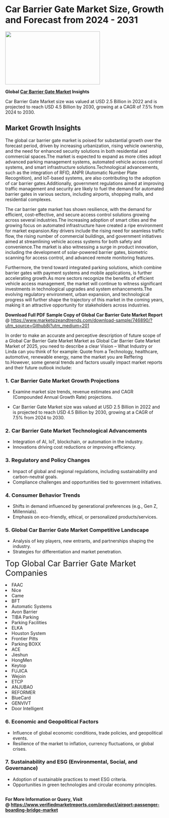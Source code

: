 <H1>Car Barrier Gate Market Size, Growth and Forecast from 2024 - 2031</H1><img class="aligncenter size-medium wp-image-584254" src="https://thirdeyenews.in/wp-content/uploads/2024/09/Global-Market-Research-300x168.jpeg" alt="" width="300" height="168" /><p><strong>Global&nbsp;<a href="https://www.marketsizeandtrends.com/download-sample/746890/?utm_source=Github8j?utm_medium=201">Car Barrier Gate Market</a> Insights</strong></p><p>Car Barrier Gate Market size was valued at USD 2.5 Billion in 2022 and is projected to reach USD 4.5 Billion by 2030, growing at a CAGR of 7.5% from 2024 to 2030.</p><p><h2>Market Growth Insights</h2> <p>The global car barrier gate market is poised for substantial growth over the forecast period, driven by increasing urbanization, rising vehicle ownership, and the need for enhanced security solutions in both residential and commercial spaces.The market is expected to expand as more cities adopt advanced parking management systems, automated vehicle access control systems, and smart infrastructure solutions.Technological advancements, such as the integration of RFID, ANPR (Automatic Number Plate Recognition), and IoT-based systems, are also contributing to the adoption of car barrier gates.Additionally, government regulations aimed at improving traffic management and security are likely to fuel the demand for automated barrier gates in various sectors, including airports, shopping malls, and residential complexes. </p> <p>The car barrier gate market has shown resilience, with the demand for efficient, cost-effective, and secure access control solutions growing across several industries.The increasing adoption of smart cities and the growing focus on automated infrastructure have created a ripe environment for market expansion.Key drivers include the rising need for seamless traffic flow, the rising number of commercial buildings, and government initiatives aimed at streamlining vehicle access systems for both safety and convenience.The market is also witnessing a surge in product innovation, including the development of solar-powered barrier gates, biometric scanning for access control, and advanced remote monitoring features.</p> <p>Furthermore, the trend toward integrated parking solutions, which combine barrier gates with payment systems and mobile applications, is further accelerating growth.As more sectors recognize the benefits of efficient vehicle access management, the market will continue to witness significant investments in technological upgrades and system enhancements.The evolving regulatory environment, urban expansion, and technological progress will further shape the trajectory of this market in the coming years, making it an attractive opportunity for stakeholders across industries.</p> <p></p><p><span class=""><strong>Download Full PDF Sample Copy of Global Car Barrier Gate Market Report</strong> @ <a href="https://www.marketsizeandtrends.com/download-sample/746890/?utm_source=Github8j?utm_medium=201" target="_blank">https://www.marketsizeandtrends.com/download-sample/746890/?utm_source=Github8j?utm_medium=201</a></span></p><p>In order to make an accurate and perceptive description of future scope of a Global&nbsp;Car Barrier Gate Market Market as Global&nbsp;Car Barrier Gate Market Market of 2025, you need to describe a clear Vision &ndash; What Industry or Linda can you think of for example: Quote from a Technology, healthcare, automotive, renewable energy, name the market you are Reffering to.However, some general trends and factors usually impact market reports and their future outlook include:</p><h3>1.&nbsp;<strong>Car Barrier Gate Market Growth Projections</strong></h3><ul><li>Examine market size trends, revenue estimates and CAGR (Compounded Annual Growth Rate) projections.</li><li><p>Car Barrier Gate Market size was valued at USD 2.5 Billion in 2022 and is projected to reach USD 4.5 Billion by 2030, growing at a CAGR of 7.5% from 2024 to 2030.</p></li></ul><h3>2.&nbsp;<strong>Car Barrier Gate Market Technological Advancements</strong></h3><ul><li>Integration of AI, IoT, blockchain, or automation in the industry.</li><li>Innovations driving cost reductions or improving efficiency.</li></ul><h3>3.&nbsp;<strong>Regulatory and Policy Changes</strong></h3><ul><li>Impact of global and regional regulations, including sustainability and carbon-neutral goals.</li><li>Compliance challenges and opportunities tied to government initiatives.</li></ul><h3>4.&nbsp;<strong>Consumer Behavior Trends</strong></h3><ul><li>Shifts in demand influenced by generational preferences (e.g., Gen Z, Millennials).</li><li>Emphasis on eco-friendly, ethical, or personalized products/services.</li></ul><h3>5.&nbsp;<strong>Global Car Barrier Gate Market Competitive Landscape</strong></h3><ul><li>Analysis of key players, new entrants, and partnerships shaping the industry.</li><li>Strategies for differentiation and market penetration.</li></ul><p data-pm-slice="1 1 []"><span style="color: inherit; font-family: inherit; font-size: 25px;">Top Global Car Barrier Gate Market Companies</span></p><div class="" data-test-id=""><p><li>FAAC</li><li> Nice</li><li> Came</li><li> BFT</li><li> Automatic Systems</li><li> Avon Barrier</li><li> TIBA Parking</li><li> Parking Facilities</li><li> ELKA</li><li> Houston System</li><li> Frontier Pitts</li><li> Parking BOXX</li><li> ACE</li><li> Jieshun</li><li> HongMen</li><li> Keytop</li><li> FUJICA</li><li> Wejoin</li><li> ETCP</li><li> ANJUBAO</li><li> REFORMER</li><li> BlueCard</li><li> GENVIVT</li><li> Door Intelligent</li></p></div><h3>6.&nbsp;<strong>Economic and Geopolitical Factors</strong></h3><ul><li>Influence of global economic conditions, trade policies, and geopolitical events.</li><li>Resilience of the market to inflation, currency fluctuations, or global crises.</li></ul><h3>7.&nbsp;<strong>Sustainability and ESG (Environmental, Social, and Governance)</strong></h3><ul><li>Adoption of sustainable practices to meet ESG criteria.</li><li>Opportunities in green technologies and circular economy principles.</li></ul><h2><strong style="font-size: 14px;">For More Information or Query, Visit @&nbsp;</strong><a style="background-color: #ffffff; font-size: 14px;" href="https://www.marketsizeandtrends.com/report/car-barrier-gate-market/" target="_blank">https://www.verifiedmarketreports.com/product/airport-passenger-boarding-bridge-market</a></h2>